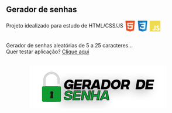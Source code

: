 
## Gerador de senhas 
Projeto idealizado para estudo de HTML/CSS/JS 
  <img align="center" alt="Victor-HTML" height="30" width="30" src="https://raw.githubusercontent.com/devicons/devicon/master/icons/html5/html5-original.svg">
  <img align="center" alt="Victor-CSS" height="30" width="30" src="https://raw.githubusercontent.com/devicons/devicon/master/icons/css3/css3-original.svg">
  <img align="center" alt="Victor-Js" height="30" width="30" src="https://raw.githubusercontent.com/devicons/devicon/master/icons/javascript/javascript-plain.svg">
##
Gerador de senhas aleatórias de 5 a 25 caracteres...
<br>
Quer testar aplicação? [Clique aqui](https://luizvictorhl.github.io/gerador-senha/)

##
<p align="center">
  <img alt="Logo do projeto" src="./assets/logo.png" />
</p>


